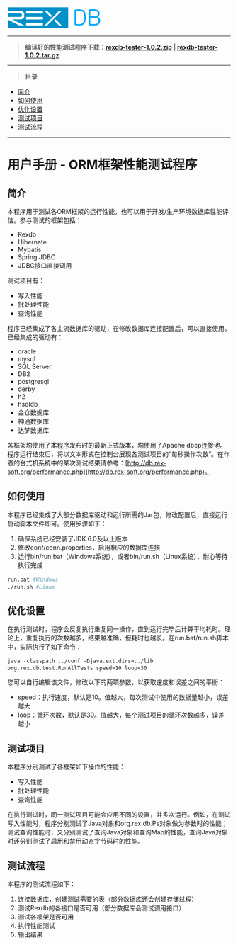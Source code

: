 ![](document/zh-cn/resource/logo.png)

----------

> **编译好的性能测试程序下载：[rexdb-tester-1.0.2.zip](http://git.oschina.net/rexsoft/rexdb-tester/attach_files/download?i=65535&u=http%3A%2F%2Ffiles.git.oschina.net%2Fgroup1%2FM00%2F00%2F5F%2FPaAvDFfFpzyAIrvBAaFbTPT5aDA804.zip%3Ftoken%3Dfe0bdfdcb60d5b762b5aa18372bdc837%26ts%3D1472571192%26attname%3Drexdb-tester-1.0.2.zip) | [rexdb-tester-1.0.2.tar.gz](http://git.oschina.net/rexsoft/rexdb-tester/attach_files/download?i=65536&u=http%3A%2F%2Ffiles.git.oschina.net%2Fgroup1%2FM00%2F00%2F5F%2FPaAvDFfFp3SAfQgnAaFJP2Yg1mE2837.gz%3Ftoken%3D20ad52f9beff5627c1b82c8ebc88b38f%26ts%3D1472571192%26attname%3Drexdb-tester-1.0.2.tar.gz)**


----------

> **目录**

- [简介](#user-content-intro)
- [如何使用](#user-content-how)
- [优化设置](#user-content-conf)
- [测试项目](#user-content-project)
- [测试流程](#user-content-flow)

----------

# 用户手册 - ORM框架性能测试程序 #

## <div id="intro">简介</div> ##

本程序用于测试各ORM框架的运行性能，也可以用于开发/生产环境数据库性能评估。参与测试的框架包括：

- Rexdb
- Hibernate
- Mybatis
- Spring JDBC
- JDBC接口直接调用

测试项目有：

- 写入性能
- 批处理性能
- 查询性能

程序已经集成了各主流数据库的驱动，在修改数据库连接配置后，可以直接使用。已经集成的驱动有：

- oracle
- mysql
- SQL Server
- DB2
- postgresql
- derby
- h2
- hsqldb
- 金仓数据库
- 神通数据库
- 达梦数据库

各框架均使用了本程序发布时的最新正式版本，均使用了Apache dbcp连接池。程序运行结束后，将以文本形式在控制台展现各测试项目的“每秒操作次数”。在作者的台式机系统中的某次测试结果请参考：[http://db.rex-soft.org/performance.php](http://db.rex-soft.org/performance.php)。

## <div id="how">如何使用</div> ##

本程序已经集成了大部分数据库驱动和运行所需的Jar包，修改配置后，直接运行启动脚本文件即可。使用步骤如下：

1. 确保系统已经安装了JDK 6.0及以上版本
2. 修改conf/conn.properties，启用相应的数据库连接
3. 运行bin/run.bat（Windows系统），或者bin/run.sh（Linux系统），耐心等待执行完成

```bash
run.bat #Windows
./run.sh #Linux
```

## <div id="conf">优化设置</div> ##

在执行测试时，程序会反复执行重复同一操作，直到运行完毕后计算平均耗时。理论上，重复执行的次数越多，结果越准确，但耗时也越长。在run.bat/run.sh脚本中，实际执行了如下命令：

```
java -classpath ../conf -Djava.ext.dirs=../lib org.rex.db.test.RunAllTests speed=10 loop=30
```

您可以自行编辑该文件，修改以下的两项参数，以获取速度和误差之间的平衡：

- speed：执行速度，默认是10。值越大，每次测试中使用的数据量越小，误差越大
- loop：循环次数，默认是30。值越大，每个测试项目的循环次数越多，误差越小


## <div id="project">测试项目</div> ##

本程序分别测试了各框架如下操作的性能：

- 写入性能
- 批处理性能
- 查询性能

在执行测试时，同一测试项目可能会应用不同的设置，并多次运行。例如，在测试写入性能时，程序分别测试了Java对象和org.rex.db.Ps对象做为参数时的性能；测试查询性能时，又分别测试了查询Java对象和查询Map的性能，查询Java对象时还分别测试了启用和禁用动态字节码时的性能。

## <div id="flow">测试流程</div> ##

本程序的测试流程如下：

1. 连接数据库，创建测试需要的表（部分数据库还会创建存储过程）
2. 测试Rexdb的各接口是否可用（部分数据库会测试调用接口）
3. 测试各框架是否可用
4. 执行性能测试
5. 输出结果
